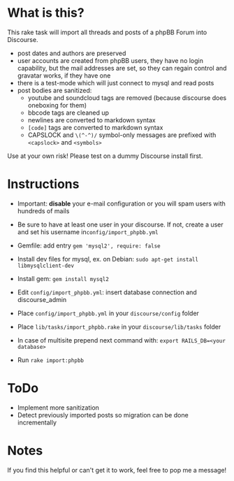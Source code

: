# What is this?

This rake task will import all threads and posts of a phpBB Forum into Discourse.

* post dates and authors are preserved
* user accounts are created from phpBB users, they have no login capability,
  but the mail addresses are set, so they can regain control and gravatar works, if they have one
* there is a test-mode which will just connect to mysql and read posts
* post bodies are sanitized:
  * youtube and soundcloud tags are removed (because discourse does oneboxing for them)
  * bbcode tags are cleaned up
  * newlines are converted to markdown syntax
  * `[code]` tags are converted to markdown syntax
  * CAPSLOCK and `\(^-^)/` symbol-only messages are prefixed with `<capslock>` and `<symbols>`

Use at your own risk! Please test on a dummy Discourse install first.

# Instructions

* Important: **disable** your e-mail configuration or you will spam users with hundreds of mails
* Be sure to have at least one user in your discourse.
  If not, create a user and set his username in`config/import_phpbb.yml`
* Gemfile: add entry
  `gem 'mysql2', require: false`
* Install dev files for mysql, ex. on Debian: `sudo apt-get install libmysqlclient-dev`
* Install gem: `gem install mysql2`
* Edit `config/import_phpbb.yml`: insert database connection and discourse_admin
* Place `config/import_phpbb.yml` in your `discourse/config` folder
* Place `lib/tasks/import_phpbb.rake` in your `discourse/lib/tasks` folder

* In case of multisite prepend next command with: `export RAILS_DB=<your database>`
* Run `rake import:phpbb`

# ToDo

* Implement more sanitization
* Detect previously imported posts so migration can be done incrementally

# Notes

If you find this helpful or can't get it to work, feel free to pop me a message!

